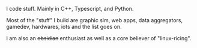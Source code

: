 I code stuff. Mainly in C++, Typescript, and Python.

Most of the "stuff" I build are graphic sim, web apps, data aggregators, gamedev, hardwares, iots and the list goes on.

I am also an ~~obsidian~~ enthusiast as well as a core believer of "linux-ricing".
